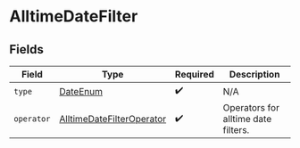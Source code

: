 # AlltimeDateFilter


## Fields

| Field                                                                             | Type                                                                              | Required                                                                          | Description                                                                       |
| --------------------------------------------------------------------------------- | --------------------------------------------------------------------------------- | --------------------------------------------------------------------------------- | --------------------------------------------------------------------------------- |
| `type`                                                                            | [DateEnum](../../models/components/DateEnum.md)                                   | :heavy_check_mark:                                                                | N/A                                                                               |
| `operator`                                                                        | [AlltimeDateFilterOperator](../../models/components/AlltimeDateFilterOperator.md) | :heavy_check_mark:                                                                | Operators for alltime date filters.                                               |